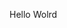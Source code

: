 Hello Wolrd













































































































































































































































































































































































































































































































































































































































































































































































































































































































































































































































































































































































































































































































































































































































































































































































































































































































































































































































































































































































































































































































































































































































































































































































































































































































































































































































































































































































































































































































































































































































































































































































































































































































































































































































































































































































































































































































































































































































































































































































































































































































































































































































































































































































































































































































































































































































































































































